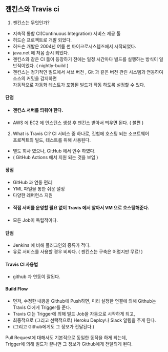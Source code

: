 ## 젠킨스와 Travis ci
1. 젠킨스는 무엇인가?
- 지속적 통합  CI(Continuous Integration) 서비스 제공 툴
- 허드슨 프로젝트로 개발 되었다.
- 허드슨 개발은 2004년 여름 썬 마이크로시스템즈에서 시작되었다.
- java.net 에 처음 출시 되었다.
- 젠킨스와 같은 CI 툴이 등장하기 전에는 일정 시간마다 빌드를 실행하는 방식이 일반적이었다. ( nightly-build )
- 젠킨스는 정기적인 빌드에서 서브 버전 , Git 과 같은 버전 관린 시스템과 연동하여 소스의 커밋을 감지하면   
자동적으로 자동화 테스트가 포함된 빌드가 작동 하도록 설정할 수 있다.
#### 단점
- #### 젠킨스 서버를 띄워야 한다.
- AWS 에 EC2 에 인스턴스 생성 후 젠킨스 받아서 띄우면 된다. ( 불편 )

2. What is Travis CI? 
CI 서비스 중 하나로, 깃헙에 호스팅 되는 소프트웨어  
프로젝트의 빌드, 테스트를 위해 사용된다.
- 별도 회사 였으나, GitHub 에서 인수 하였다.
- ( GitHub Actions 에서 지원 되는 것을 보임 )
#### 장점
- GitHub 과 연동 편리
- YML 파일을 통한 쉬운 설정
- 다양한 레퍼런스 지원
- #### 직접 서버를 운영할 필요 없이 Travis 에서 알아서 VM 으로 호스팅해준다.
- 모든 Job이 독립적이다.

#### 단점
- Jenkins 에 비해 플러그인의 종류가 적다.
- 유료 서비스를 사용할 경우 비싸다. ( 젠킨스는 구축은 어렵지만 무료! )

#### Travis CI 사용법
- github 과 연동이 잘된다.

#### Build Flow
- 먼저, 수정한 내용을 Github에 Push하면, 미리 설정한 연결에 의해 Github는 Travis CI에게 Trigger를 준다. 
- Travis CI는 Trigger에 의해 빌드 Job을 자동으로 시작하게 되고, 
- 최종적으로 (그리고 선택적으로) Heroku Deploy나 Slack 알림을 주게 된다. 
- (그리고 Github에게도 그 정보가 전달된다.)

Pull Request에 대해서도 기본적으로 동일한 동작을 하게 되는데,  
Trigger에 의해 빌드가 끝나면 그 정보가 Github에게 전달되게 된다.




